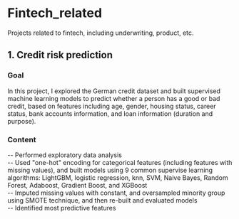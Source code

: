 # Fintech_related
Projects related to fintech, including underwriting, product, etc.
## 1. Credit risk prediction   
### Goal   
In this project, I explored the German credit dataset and built supervised machine learning models to predict whether a person has a good or bad credit, based on features including age, gender, housing status, career status, bank accounts information, and loan information (duration and purpose).    
### Content   
-- Performed exploratory data analysis    
-- Used "one-hot" encoding for categorical features (including features with missing values), and built models using 9 common supervise learning algorithms: LightGBM, logistic regression, knn, SVM, Naive Bayes, Random Forest, Adaboost, Gradient Boost, and XGBoost   
-- Imputed missing values with constant, and oversampled minority group using SMOTE technique, and then re-built and evaluated models     
-- Identified most predictive features

